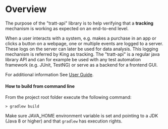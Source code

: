 # Overview

The purpose of the "tratt-api" library is to help verifying that a **tracking** mechanism is working as expected on an end-to-end level.

When a user interacts with a system, e.g. makes a purchase in an app or clicks a button on a webpage, one or multiple events are logged to a server. These logs on the server can later be used for data analysis. This logging mechanism is referred by King as tracking. The "tratt-api" is a regular java library API and can for example be used with any test automation framework (e.g. JUnit, TestNG) or serve as a backend for a frontend GUI.

For additional information See [User Guide](../../wiki).


#### How to build from command line
From the project root folder execute the following command:
```
> gradlew build
```
Make sure JAVA_HOME environment variable is set and pointing to a JDK (Java 8 or higher) and that `gradlew` has execution rights.
